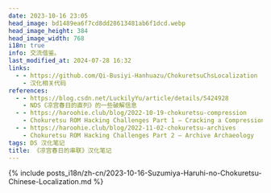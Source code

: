 ```yaml
---
date: 2023-10-16 23:05
head_image: bd1489ea6f7cd8dd28613481ab6f1dcd.webp
head_image_height: 384
head_image_width: 768
i18n: true
info: 交流借鉴。
last_modified_at: 2024-07-28 16:32
links: 
  - - https://github.com/Qi-Busiyi-Hanhuazu/ChokuretsuChsLocalization
    - 汉化相关代码
references: 
  - - https://blog.csdn.net/LuckilyYu/article/details/5424928
    - NDS《凉宫春日的直列》的一些破解信息
  - - https://haroohie.club/blog/2022-10-19-chokuretsu-compression
    - Chokuretsu ROM Hacking Challenges Part 1 – Cracking a Compression Algorithm!
  - - https://haroohie.club/blog/2022-11-02-chokuretsu-archives
    - Chokuretsu ROM Hacking Challenges Part 2 – Archive Archaeology
tags: DS 汉化笔记
title: 《凉宫春日的串联》汉化笔记
---
```

{% include posts_i18n/zh-cn/2023-10-16-Suzumiya-Haruhi-no-Chokuretsu-Chinese-Localization.md %}